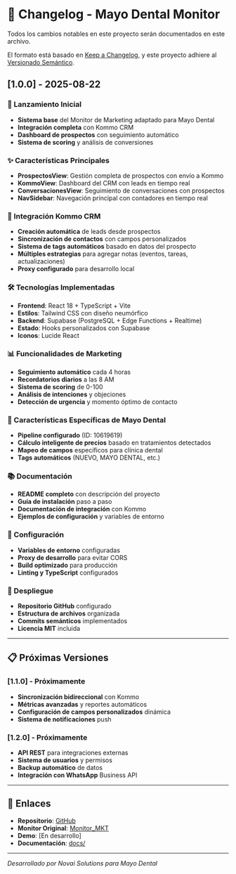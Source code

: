 # 📝 Changelog - Mayo Dental Monitor

Todos los cambios notables en este proyecto serán documentados en este archivo.

El formato está basado en [Keep a Changelog](https://keepachangelog.com/en/1.0.0/),
y este proyecto adhiere al [Versionado Semántico](https://semver.org/spec/v2.0.0.html).

## [1.0.0] - 2025-08-22

### 🎉 Lanzamiento Inicial
- **Sistema base** del Monitor de Marketing adaptado para Mayo Dental
- **Integración completa** con Kommo CRM
- **Dashboard de prospectos** con seguimiento automático
- **Sistema de scoring** y análisis de conversiones

### ✨ Características Principales
- **ProspectosView**: Gestión completa de prospectos con envío a Kommo
- **KommoView**: Dashboard del CRM con leads en tiempo real
- **ConversacionesView**: Seguimiento de conversaciones con prospectos
- **NavSidebar**: Navegación principal con contadores en tiempo real

### 🔌 Integración Kommo CRM
- **Creación automática** de leads desde prospectos
- **Sincronización de contactos** con campos personalizados
- **Sistema de tags automáticos** basado en datos del prospecto
- **Múltiples estrategias** para agregar notas (eventos, tareas, actualizaciones)
- **Proxy configurado** para desarrollo local

### 🛠️ Tecnologías Implementadas
- **Frontend**: React 18 + TypeScript + Vite
- **Estilos**: Tailwind CSS con diseño neumórfico
- **Backend**: Supabase (PostgreSQL + Edge Functions + Realtime)
- **Estado**: Hooks personalizados con Supabase
- **Iconos**: Lucide React

### 📊 Funcionalidades de Marketing
- **Seguimiento automático** cada 4 horas
- **Recordatorios diarios** a las 8 AM
- **Sistema de scoring** de 0-100
- **Análisis de intenciones** y objeciones
- **Detección de urgencia** y momento óptimo de contacto

### 🎯 Características Específicas de Mayo Dental
- **Pipeline configurado** (ID: 10619619)
- **Cálculo inteligente de precios** basado en tratamientos detectados
- **Mapeo de campos** específicos para clínica dental
- **Tags automáticos** (NUEVO, MAYO DENTAL, etc.)

### 📚 Documentación
- **README completo** con descripción del proyecto
- **Guía de instalación** paso a paso
- **Documentación de integración** con Kommo
- **Ejemplos de configuración** y variables de entorno

### 🔧 Configuración
- **Variables de entorno** configuradas
- **Proxy de desarrollo** para evitar CORS
- **Build optimizado** para producción
- **Linting y TypeScript** configurados

### 🚀 Despliegue
- **Repositorio GitHub** configurado
- **Estructura de archivos** organizada
- **Commits semánticos** implementados
- **Licencia MIT** incluida

---

## 📋 Próximas Versiones

### [1.1.0] - Próximamente
- **Sincronización bidireccional** con Kommo
- **Métricas avanzadas** y reportes automáticos
- **Configuración de campos personalizados** dinámica
- **Sistema de notificaciones** push

### [1.2.0] - Próximamente
- **API REST** para integraciones externas
- **Sistema de usuarios** y permisos
- **Backup automático** de datos
- **Integración con WhatsApp** Business API

---

## 🔗 Enlaces

- **Repositorio**: [GitHub](https://github.com/Novaisolutions/Mayo_Dental_Monitor)
- **Monitor Original**: [Monitor_MKT](https://github.com/Novaisolutions/Monitor_MKT)
- **Demo**: [En desarrollo]
- **Documentación**: [docs/](docs/)

---

*Desarrollado por Novai Solutions para Mayo Dental*